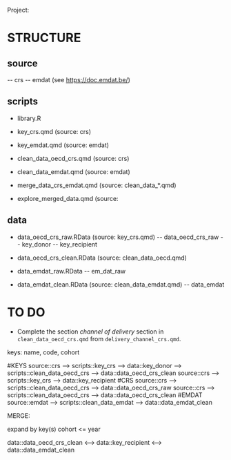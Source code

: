 Project: 

# STRUCTURE

## source

-- crs
-- emdat (see https://doc.emdat.be/)

## scripts

- library.R

- key_crs.qmd (source: crs)
- key_emdat.qmd (source: emdat)

- clean_data_oecd_crs.qmd (source: crs)
- clean_data_emdat.qmd (source: emdat)

- merge_data_crs_emdat.qmd (source: clean_data_*.qmd)
- explore_merged_data.qmd (source: 

## data

- data_oecd_crs_raw.RData (source: key_crs.qmd)
-- data_oecd_crs_raw
-- key_donor
-- key_recipient

- data_oecd_crs_clean.RData (source: clean_data_oecd.qmd)

- data_emdat_raw.RData
-- em_dat_raw

- data_emdat_clean.RData (source: clean_data_emdat.qmd)
-- data_emdat

# TO DO

- Complete the section *channel of delivery* section in `clean_data_oecd_crs.qmd` from `delivery_channel_crs.qmd`.



keys: name, code, cohort

#KEYS
source::crs --> scripts::key_crs --> data::key_donor --> scripts::clean_data_oecd_crs --> data::data_oecd_crs_clean
source::crs --> scripts::key_crs --> data::key_recipient
#CRS
source::crs --> scripts::clean_data_oecd_crs --> data::data_oecd_crs_raw
source::crs --> scripts::clean_data_oecd_crs --> data::data_oecd_crs_clean
#EMDAT
source::emdat --> scripts::clean_data_emdat --> data::data_emdat_clean

MERGE: 

expand by key(s)
cohort <= year



data::data_oecd_crs_clean <--> data::key_recipient <--> data::data_emdat_clean